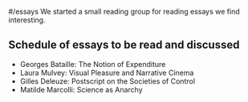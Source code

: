 #/essays
We started a small reading group for reading essays we find interesting.

## Schedule of essays to be read and discussed

* Georges Bataille: The Notion of Expenditure
* Laura Mulvey: Visual Pleasure and Narrative Cinema 
* Gilles Deleuze: Postscript on the Societies of Control
* Matilde Marcolli: Science as Anarchy



